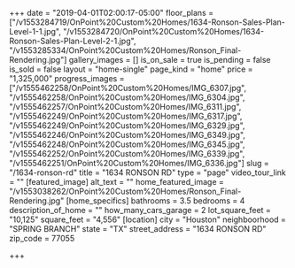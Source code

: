 +++
date = "2019-04-01T02:00:17-05:00"
floor_plans = ["/v1553284719/OnPoint%20Custom%20Homes/1634-Ronson-Sales-Plan-Level-1-1.jpg", "/v1553284720/OnPoint%20Custom%20Homes/1634-Ronson-Sales-Plan-Level-2-1.jpg", "/v1553285334/OnPoint%20Custom%20Homes/Ronson_Final-Rendering.jpg"]
gallery_images = []
is_on_sale = true
is_pending = false
is_sold = false
layout = "home-single"
page_kind = "home"
price = "1,325,000"
progress_images = ["/v1555462258/OnPoint%20Custom%20Homes/IMG_6307.jpg", "/v1555462258/OnPoint%20Custom%20Homes/IMG_6304.jpg", "/v1555462257/OnPoint%20Custom%20Homes/IMG_6311.jpg", "/v1555462249/OnPoint%20Custom%20Homes/IMG_6317.jpg", "/v1555462249/OnPoint%20Custom%20Homes/IMG_6329.jpg", "/v1555462246/OnPoint%20Custom%20Homes/IMG_6349.jpg", "/v1555462248/OnPoint%20Custom%20Homes/IMG_6345.jpg", "/v1555462252/OnPoint%20Custom%20Homes/IMG_6339.jpg", "/v1555462251/OnPoint%20Custom%20Homes/IMG_6336.jpg"]
slug = "/1634-ronson-rd"
title = "1634 RONSON RD"
type = "page"
video_tour_link = ""
[featured_image]
alt_text = ""
home_featured_image = "/v1553038262/OnPoint%20Custom%20Homes/Ronson_Final-Rendering.jpg"
[home_specifics]
bathrooms = 3.5
bedrooms = 4
description_of_home = ""
how_many_cars_garage = 2
lot_square_feet = "10,125"
square_feet = "4,556"
[location]
city = "Houston"
neighboorhood = "SPRING BRANCH"
state = "TX"
street_address = "1634 RONSON RD"
zip_code = 77055

+++

